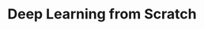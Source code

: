 # Deep Learning from Scratch
<!-- Deep learning from the scratch book- Reference
Concepts | Description
---------|------------
Forward Pass|
Backward Pass|
Dot Product|
Derivatives| -->

